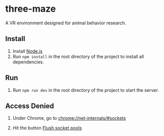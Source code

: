 # three-maze
A VR environment designed for animal behavior research.

## Install
1. Install [Node.js](https://nodejs.org/en)
2. Run ```npm install``` in the root directory of the project to install all dependencies.

## Run
1. Run ```npm run dev``` in the root directory of the project to start the server.

## Access Denied
1. Under Chrome, go to [chrome://net-internals/#sockets](chrome://net-internals/#sockets)

2. Hit the button [Flush socket pools]()



